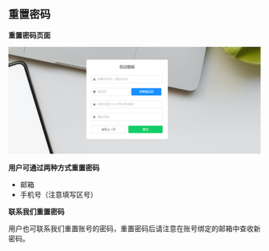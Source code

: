## 重置密码

__重置密码页面__

![resetPassPage.png](../../../images/resetPassPage.png)

__用户可通过两种方式重置密码__

* 邮箱
* 手机号（注意填写区号）

__联系我们重置密码__

用户也可联系我们重置账号的密码，重置密码后请注意在账号绑定的邮箱中查收新密码。
